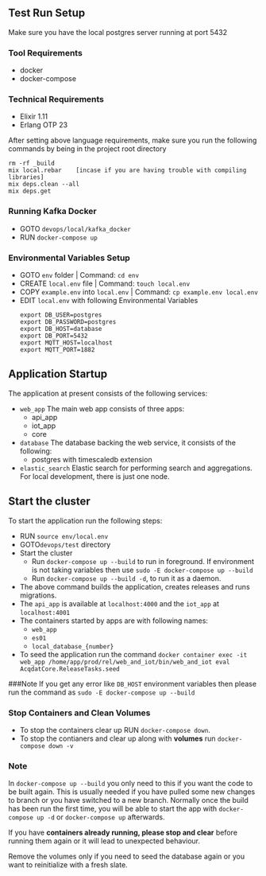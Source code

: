 ## Test Run Setup

Make sure you have the local postgres server running at port 5432

### Tool Requirements
- docker
- docker-compose

### Technical Requirements
- Elixir 1.11
- Erlang OTP 23

After setting above language requirements, make sure you run the following commands by being
in the project root directory

```
rm -rf _build
mix local.rebar    [incase if you are having trouble with compiling libraries]
mix deps.clean --all
mix deps.get
```

### Running Kafka Docker
- GOTO `devops/local/kafka_docker`
- RUN `docker-compose up`

### Environmental Variables Setup
- GOTO `env` folder | Command: `cd env`
- CREATE `local.env` file | Command: `touch local.env`
- COPY `example.env` into `local.env` | Command: `cp example.env local.env`
- EDIT `local.env` with following Environmental Variables
  ```
  export DB_USER=postgres
  export DB_PASSWORD=postgres
  export DB_HOST=database
  export DB_PORT=5432
  export MQTT_HOST=localhost
  export MQTT_PORT=1882
  ```
## Application Startup
The application at present consists of the following services:

- `web_app`
  The main web app consists of three apps:
  - api_app
  - iot_app
  - core
- `database`
  The database backing the web service, it consists of the following:
  - postgres with timescaledb extension
- `elastic_search`
  Elastic search for performing search and aggregations.
  For local development, there is just one node.

## Start the cluster

To start the application run the following steps:

- RUN `source env/local.env`
- GOTO`devops/test` directory
- Start the cluster
  - Run `docker-compose up --build` to run in foreground. If environment is not taking variables then use 
    `sudo -E docker-compose up --build`
  - Run `docker-compose up --build -d`, to run it as a daemon.
- The above command builds the application, creates releases and runs migrations.
- The `api_app` is available at `localhost:4000` and the `iot_app` at `localhost:4001`
- The containers started by apps are with following names:
  - `web_app`
  - `es01`
  - `local_database_{number}`
- To seed the application run the command
  `docker container exec -it web_app /home/app/prod/rel/web_and_iot/bin/web_and_iot eval AcqdatCore.ReleaseTasks.seed`

###Note
If you get any error like `DB_HOST` environment variables then please run the command as `sudo -E docker-compose up --build`

### Stop Containers and Clean Volumes

- To stop the containers clear up RUN `docker-compose down`.
- To stop the contianers and clear up along with **volumes** run `docker-compose down -v`

### Note

In `docker-compose up --build` you only need to this if you want the code to be built
again. This is usually needed if you have pulled some new changes to branch or
you have switched to a new branch.
Normally once the build has been run the first time, you will be able to start
the app with `docker-compose up -d` or `docker-compose up` afterwards.

If you have **containers already running, please stop and clear** before running them
again or it will lead to unexpected behaviour.

Remove the volumes only if you need to seed the database again or you want to
reinitialize with a fresh slate.
